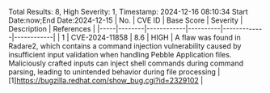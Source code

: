 Total Results: 8, High Severity: 1, Timestamp: 2024-12-16 08:10:34
Start Date:now;End Date:2024-12-15
| No. | CVE ID | Base Score | Severity | Description | References |
|-----|--------|------------|----------|-------------|------------|
| 1 | CVE-2024-11858 | 8.6  | HIGH | A flaw was found in Radare2, which contains a command injection vulnerability caused by insufficient input validation when handling Pebble Application files. Maliciously crafted inputs can inject shell commands during command parsing, leading to unintended behavior during file processing​ | [1]https://bugzilla.redhat.com/show_bug.cgi?id=2329102 |

